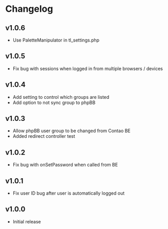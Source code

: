 # Changelog

v1.0.6
-----------------------------------
* Use PaletteManipulator in tl_settings.php

v1.0.5
-----------------------------------
* Fix bug with sessions when logged in from multiple browsers / devices

v1.0.4
-----------------------------------
* Add setting to control which groups are listed
* Add option to not sync group to phpBB

v1.0.3
-----------------------------------
* Allow phpBB user group to be changed from Contao BE
* Added redirect controller test

v1.0.2
-----------------------------------
* Fix bug with onSetPassword when called from BE

v1.0.1
-----------------------------------
* Fix user ID bug after user is automatically logged out

v1.0.0
-----------------------------------
* Initial release